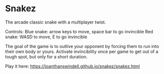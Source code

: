 # Snakez
The arcade classic snake with a multiplayer twist.

Controls: Blue snake: arrow keys to move, space bar to go invincible Red snake: WASD to move, E to go invincible

The goal of the game is to outlive your opponent by forcing them to run into their own body or yours. Activate invincibility once per game to get out of a tough spot, but only for a short duration.

Play it here: https://joanthanswindell.github.io/snakez/snakez.html
